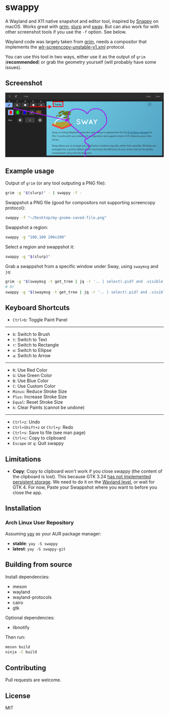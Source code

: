 # swappy

A Wayland and X11 native snapshot and editor tool, inspired by [Snappy] on macOS. Works great with [grim], [slurp] and [sway]. But can also work for with other screenshot tools if you use the `-f` option. See below.

Wayland code was largely taken from [grim], needs a compositor that implements the [wlr-screencopy-unstable-v1.xml] protocol.

You can use this tool in two ways, either use it as the output of `grim` (**recommended**) or grab the geometry yourself (will probably have some issues).

## Screenshot

![Swappy Screenshot](docs/images/screenshot.png)

## Example usage

Output of `grim` (or any tool outputing a PNG file):

```sh
grim -g "$(slurp)" - | swappy -f -
```

Swappshot a PNG file (good for compositors not supporting screencopy protocol):

```sh
swappy -f "~/Desktop/my-gnome-saved-file.png"
```

Swappshot a region:

```sh
swappy -g "100,100 200x200"
```

Select a region and swappshot it:

```sh
swappy -g "$(slurp)"
```

Grab a swappshot from a specific window under Sway, using `swaymsg` and `jq`:

```sh
grim -g "$(swaymsg -t get_tree | jq -r '.. | select(.pid? and .visible?) | .rect | "\(.x),\(.y) \(.width)x\(.height)"' | slurp)" - | swappy -f -
# Or
swappy -g "$(swaymsg -t get_tree | jq -r '.. | select(.pid? and .visible?) | .rect | "\(.x),\(.y) \(.width)x\(.height)"' | slurp)"
```

## Keyboard Shortcuts

- `Ctrl+b`: Toggle Paint Panel

<hr>

- `b`: Switch to Brush
- `t`: Switch to Text
- `r`: Switch to Rectangle
- `o`: Switch to Ellipse
- `a`: Switch to Arrow

<hr>

- `R`: Use Red Color
- `G`: Use Green Color
- `B`: Use Blue Color
- `C`: Use Custom Color
- `Minus`: Reduce Stroke Size
- `Plus`: Increase Stroke Size
- `Equal`: Reset Stroke Size
- `k`: Clear Paints (cannot be undone)

<hr>

- `Ctrl+z`: Undo
- `Ctrl+Shift+z` or `Ctrl+y`: Redo
- `Ctrl+s`: Save to file (see man page)
- `Ctrl+c`: Copy to clipboard
- `Escape` or `q`: Quit swappy

## Limitations

- **Copy**: Copy to clipboard won't work if you close swappy (the content of the clipboard is lost). This because GTK 3.24 [has not implemented persistent storage](https://gitlab.gnome.org/GNOME/gtk/blob/3.24.13/gdk/wayland/gdkdisplay-wayland.c#L857). We need to do it on the [Wayland level](https://github.com/swaywm/wlr-protocols/blob/master/unstable/wlr-data-control-unstable-v1.xml), or wait for GTK 4. For now, Paste your Swappshot where you want to before you close the app.

## Installation

### Arch Linux User Repository

Assuming [yay](https://aur.archlinux.org/packages/yay/) as your AUR package manager:

- **stable**: `yay -S swappy`
- **latest**: `yay -S swappy-git`

## Building from source

Install dependencies:

- meson
- wayland
- wayland-protocols
- cairo
- gtk

Optional dependencies:

- libnotify

Then run:

```sh
meson build
ninja -C build
```

## Contributing

Pull requests are welcome.

## License

MIT

[snappy]: http://snappy-app.com/
[slurp]: https://github.com/emersion/slurp
[grim]: https://github.com/emersion/grim
[sway]: https://github.com/swaywm/sway
[wlr-screencopy-unstable-v1.xml]: https://github.com/swaywm/wlr-protocols/blob/master/unstable/wlr-screencopy-unstable-v1.xml
